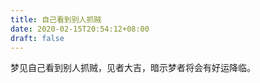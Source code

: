 ```yaml
---
title: 自己看到别人抓贼
date: 2020-02-15T20:54:12+08:00
draft: false
---
```


梦见自己看到别人抓贼，见者大吉，暗示梦者将会有好运降临。<br>
